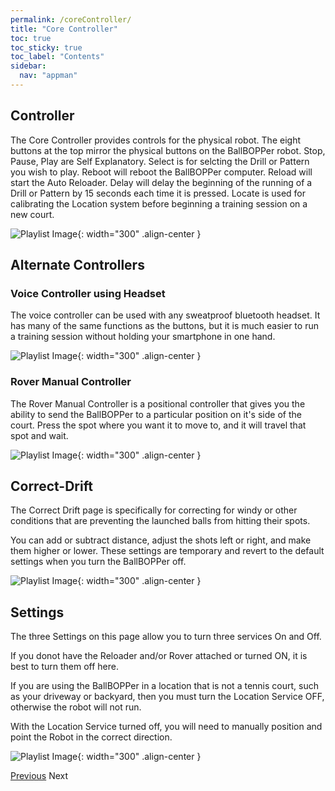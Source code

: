 ```yaml
---
permalink: /coreController/
title: "Core Controller"
toc: true
toc_sticky: true
toc_label: "Contents"
sidebar:
  nav: "appman"
---
```


## Controller

The Core Controller provides controls for the physical robot. The eight buttons at the top mirror the physical buttons on the BallBOPPer robot. Stop, Pause, Play are Self Explanatory. Select is for selcting the Drill or Pattern you wish to play. Reboot will reboot the BallBOPPer computer. Reload will start the Auto Reloader. Delay will delay the beginning of the running of a Drill or Pattern by 15 seconds each time it is pressed. Locate is used for calibrating the Location system before beginning a training session on a new court.

![Playlist Image](../assets/images/Controller.jpg){: width="300" .align-center }

## Alternate Controllers

### Voice Controller using Headset

The voice controller can be used with any sweatproof bluetooth headset. It has many of the same functions as the buttons, but it is much easier to run a training session without holding your smartphone in one hand.

![Playlist Image](../assets/images/VoiceController.jpg){: width="300" .align-center }

### Rover Manual Controller

The Rover Manual Controller is a positional controller that gives you the ability to send the BallBOPPer to a particular position on it's side of the court. Press the spot where you want it to move to, and it will travel that spot and wait.

![Playlist Image](../assets/images/RoverController.jpg){: width="300" .align-center }

## Correct-Drift

The Correct Drift page is specifically for correcting for windy or other conditions that are preventing the launched balls from hitting their spots. 

You can add or subtract distance, adjust the shots left or right, and make them higher or lower. These settings are temporary and revert to the default settings when you turn the BallBOPPer off.

![Playlist Image](../assets/images/CorrectDrift.jpg){: width="300" .align-center }

## Settings

The three Settings on this page allow you to turn three services On and Off. 

If you donot have the Reloader and/or Rover attached or turned ON, it is best to turn them off here. 

If you are using the BallBOPPer in a location that is not a tennis court, such as your driveway or backyard, then you must turn the Location Service OFF, otherwise the robot will not run. 

With the Location Service turned off, you will need to manually position and point the Robot in the correct direction.

![Playlist Image](../assets/images/ControllerSettings.png){: width="300" .align-center }

  <nav class="pagination">
      <a href="/BallBOPPer/shotDesigner/" class="pagination--pager" title="Shot Designer">Previous</a>
        <a class="pagination--pager disabled">Next</a> 
  </nav>
  

